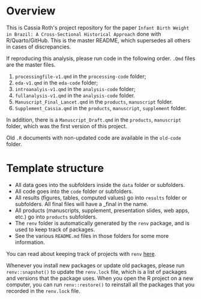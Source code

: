 # Overview

This is Cassia Roth's project repository for the paper `Infant Birth Weight in Brazil: A Cross-Sectional Historical Approach` done with R/Quarto/GitHub. This is the master README, which supersedes all others in cases of discrepancies. 

If reproducing this analysis, please run code in the following order. `.Qmd` files are the master files.

1) `processingfile-v1.qmd` in the `processing-code` folder;
2) `eda-v1.qmd` in the `eda-code` folder;
3) `introanalyis-v1.qmd` in the `analysis-code` folder;
4) `fullanalysis-v1.qmd` in the `analysis-code` folder.
5) `Manuscript_Final_Lancet.qmd` in the `products`, `manuscript` folder.
7) `Supplement_Cassia.qmd` in the `products`, `manuscript`, `supplement` folder.

In addition, there is a `Manuscript_Draft.qmd` in the `products`, `manuscript` folder, which was the first version of this project.

Old `.R` documents with non-updated code are available in the `old-code` folder.

# Template structure

* All data goes into the subfolders inside the `data` folder or subfolders.
* All code goes into the `code` folder or subfolders.
* All results (figures, tables, computed values) go into `results` folder or subfolders. All final files will have a _final in the name.
* All products (manuscripts, supplement, presentation slides, web apps, etc.) go into `products` subfolders.
* The `renv` folder is automatically generated by the `renv` package, and is used to keep track of packages.
* See the various `README.md` files in those folders for some more information.

You can read about keeping track of projects with `renv`
[here](https://rstudio.github.io/renv/articles/renv.html).

Whenever you install new packages or update old packages, please run `renv::snapshot()` to update the `renv.lock` file, which is a list of packages and versions that the package uses. When you open the R project on a new computer, you can run `renv::restore()` to reinstall all the packages that you recorded in the `renv.lock` file.